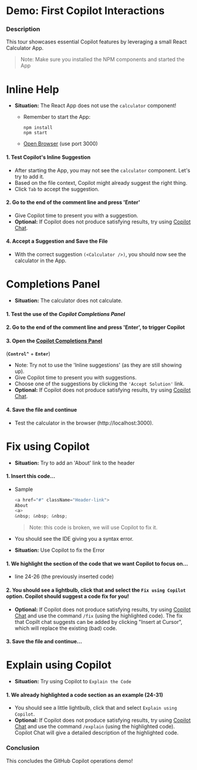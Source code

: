 # Demo: First Copilot Interactions

### Description

This tour showcases essential Copilot features by leveraging a small React Calculator App.
> Note: Make sure you installed the NPM components and started the App

# Inline Help

- **Situation:** The React App does not use the `calculator` component!
  - Remember to start the App:

    ```
    npm install
    npm start
    ```

  - [Open Browser](command:vs-browser.start) (use port 3000)
  
#### 1. Test Copilot's Inline Suggestion

- After starting the App, you may not see the `calculator` component. Let's try to add it.
- Based on the file context, Copilot might already suggest the right thing.
- Click `Tab` to accept the suggestion.

#### 2. Go to the end of the comment line and press 'Enter'

- Give Copilot time to present you with a suggestion.
- **Optional:** If Copilot does not produce satisfying results, try using [Copilot Chat](command:workbench.panel.chatSidebar.copilot).

#### 4. Accept a Suggestion and Save the File

- With the correct suggestion `(<Calculator />)`, you should now see the calculator in the App.

# Completions Panel

- **Situation:** The calculator does not calculate.

#### 1. Test the use of the *Copilot Completions Panel*

#### 2. Go to the end of the comment line and press 'Enter', to trigger Copilot

#### 3. Open the [Copilot Completions Panel](command:github.copilot.generate) 

(**`Control^`** + **`Enter`**)

   - Note: Try not to use the 'Inline suggestions' (as they are still showing up).
   - Give Copilot time to present you with suggestions.
   - Choose one of the suggestions by clicking the `'Accept Solution'` link.
   - **Optional:** If Copilot does not produce satisfying results, try using [Copilot Chat](command:workbench.panel.chatSidebar.copilot).

#### 4. Save the file and continue

- Test the calculator in the browser (http://localhost:3000).

# Fix using Copilot

- **Situation:** Try to add an 'About' link to the header

#### 1. Insert this code...

  - Sample

    ```javascript
    <a href="#" className="Header-link">
    About
    <a>
    &nbsp; &nbsp; &nbsp;
    ```

    >Note: this code is broken, we will use Copilot to fix it.

- You should see the IDE giving you a syntax error.

- **Situation:** Use Copilot to fix the Error

#### 1. We highlight the section of the code that we want Copilot to focus on...

   - line 24-26 (the previously inserted code)

#### 2. You should see a lightbulb, click that and select the `Fix using Copilot` option. Copilot should suggest a code fix for you!

   - **Optional:** If Copilot does not produce satisfying results, try using [Copilot Chat](command:workbench.panel.chatSidebar.copilot) and use the command `/fix` (using the highlighted code). The fix that Copilt chat suggests can be added by clicking "Insert at Cursor", which will replace the existing (bad) code.

#### 3. Save the file and continue...

# Explain using Copilot

- **Situation:** Try using Copilot to `Explain the Code`

#### 1. We already highlighted a code section as an example (24-31)

   - You should see a little lightbulb, click that and select `Explain using Copilot`.
   - **Optional:** If Copilot does not produce satisfying results, try using [Copilot Chat](command:workbench.panel.chatSidebar.copilot) and use the command `/explain` (using the highlighted code). Copilot Chat will give a detailed description of the highlighted code.

### Conclusion

This concludes the GitHub Copilot operations demo!
